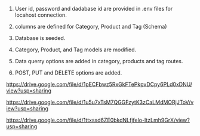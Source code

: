  1. User id, password and  dadabase id are provided in .env files for locahost connection. 
 

2. columns are defined for Category, Product and Tag (Schema)

3. Database is seeded.

4. Category, Product, and Tag models are modified.

5. Data querry options are added in category, products and tag routes.

6. POST, PUT and DELETE options are added.





https://drive.google.com/file/d/1pECFbwz5RxGkFTePkpvDCpy6PLd0xDNU/view?usp=sharing

https://drive.google.com/file/d/1u5u7xTsM7QGGFzytK3zCaLMdMORjJToV/view?usp=sharing

https://drive.google.com/file/d/1ttxssd6ZE0bkdNLfjfelo-ItzLmh9GrX/view?usp=sharing